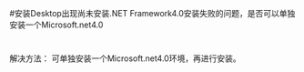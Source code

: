 
#安装Desktop出现尚未安装.NET Framework4.0安装失败的问题，是否可以单独安装一个Microsoft.net4.0
 #




解决方法：
可单独安装一个Microsoft.net4.0环境，再进行安装。

